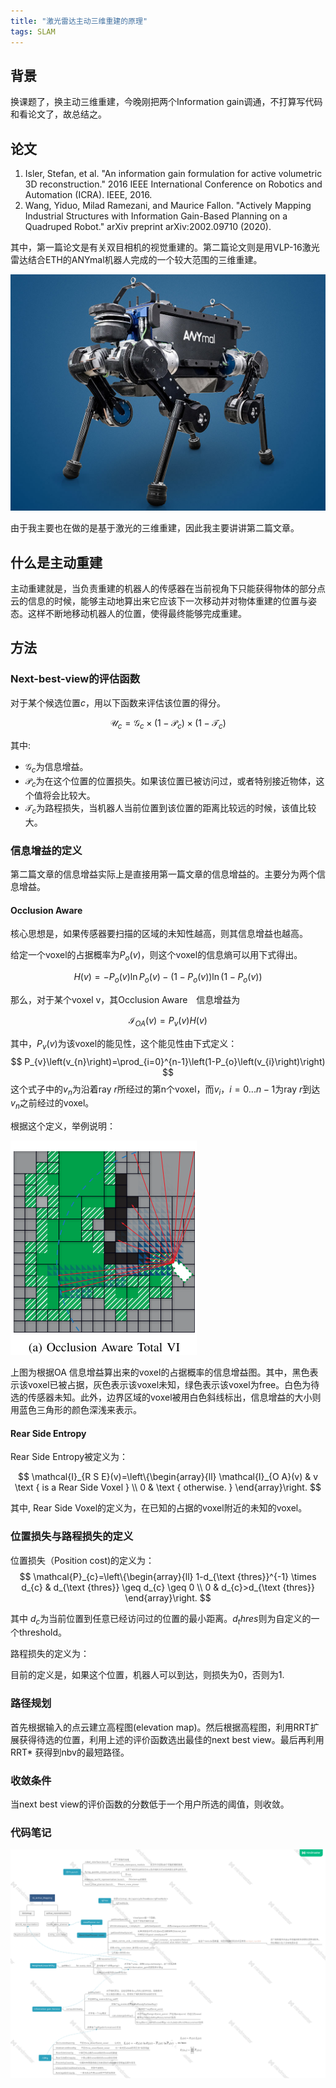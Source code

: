```yaml
---
title: "激光雷达主动三维重建的原理"
tags: SLAM
---
```


## 背景

换课题了，换主动三维重建，今晚刚把两个Information gain调通，不打算写代码和看论文了，故总结之。

<!--more-->

## 论文

1. Isler, Stefan, et al. "An information gain formulation for active volumetric 3D reconstruction." 2016 IEEE International Conference on Robotics and Automation (ICRA). IEEE, 2016.
2. Wang, Yiduo, Milad Ramezani, and Maurice Fallon. "Actively Mapping Industrial Structures with Information Gain-Based Planning on a Quadruped Robot." arXiv preprint arXiv:2002.09710 (2020).

其中，第一篇论文是有关双目相机的视觉重建的。第二篇论文则是用VLP-16激光雷达结合ETH的ANYmal机器人完成的一个较大范围的三维重建。

![anymal](/pics/ig_active_slam/anymal-photo1-full.jpg)

由于我主要也在做的是基于激光的三维重建，因此我主要讲讲第二篇文章。

## 什么是主动重建

主动重建就是，当负责重建的机器人的传感器在当前视角下只能获得物体的部分点云的信息的时候，能够主动地算出来它应该下一次移动并对物体重建的位置与姿态。这样不断地移动机器人的位置，使得最终能够完成重建。

## 方法

### Next-best-view的评估函数

对于某个候选位置$c$，用以下函数来评估该位置的得分。

$$
\mathcal{U}_{c}=\mathcal{G}_{c} \times\left(1-\mathcal{P}_{c}\right) \times\left(1-\mathcal{T}_{c}\right)
$$

其中:

- $\mathcal{G}_c$为信息增益。 
- $\mathcal{P}_c$为在这个位置的位置损失。如果该位置已被访问过，或者特别接近物体，这个值将会比较大。
- $\mathcal{T}_c$为路程损失，当机器人当前位置到该位置的距离比较远的时候，该值比较大。


### 信息增益的定义

第二篇文章的信息增益实际上是直接用第一篇文章的信息增益的。主要分为两个信息增益。

#### Occlusion Aware

核心思想是，如果传感器要扫描的区域的未知性越高，则其信息增益也越高。

给定一个voxel的占据概率为$P_o(v)$，则这个voxel的信息熵可以用下式得出。

$$
H(v)=-P_{o}(v) \ln P_{o}(v)-\left(1-P_{o}(v)\right) \ln \left(1-P_{o}(v)\right)
$$

那么，对于某个voxel v，其Occlusion Aware　信息增益为

$$
\mathcal{I}_{O A}(v)=P_{v}(v) H(v)
$$

其中，$P_v(v)$为该voxel的能见性，这个能见性由下式定义：
$$
P_{v}\left(v_{n}\right)=\prod_{i=0}^{n-1}\left(1-P_{o}\left(v_{i}\right)\right)
$$
这个式子中的$v_n$为沿着ray $r$所经过的第n个voxel，而$v_i，i = 0...n-1$为ray $r$到达$v_n$之前经过的voxel。

根据这个定义，举例说明：

![](/pics/ig_active_slam/OA.png)

上图为根据OA 信息增益算出来的voxel的占据概率的信息增益图。其中，黑色表示该voxel已被占据，灰色表示该voxel未知，绿色表示该voxel为free。白色为待选的传感器未知。此外，边界区域的voxel被用白色斜线标出，信息增益的大小则用蓝色三角形的颜色深浅来表示。

#### Rear Side Entropy

Rear Side Entropy被定义为：

$$
\mathcal{I}_{R S E}(v)=\left\{\begin{array}{ll}
\mathcal{I}_{O A}(v) & v \text { is a Rear Side Voxel } \\
0 & \text { otherwise. }
\end{array}\right.
$$

其中, Rear Side Voxel的定义为，在已知的占据的voxel附近的未知的voxel。

### 位置损失与路程损失的定义

位置损失（Position cost)的定义为：
$$
\mathcal{P}_{c}=\left\{\begin{array}{ll}
1-d_{\text {thres}}^{-1} \times d_{c} & d_{\text {thres}} \geq d_{c} \geq 0 \\
0 & d_{c}>d_{\text {thres}}
\end{array}\right.
$$

其中 $d_c$为当前位置到任意已经访问过的位置的最小距离。$d_thres$则为自定义的一个threshold。

路程损失的定义为：

目前的定义是，如果这个位置，机器人可以到达，则损失为0，否则为1.

### 路径规划

首先根据输入的点云建立高程图(elevation map)。然后根据高程图，利用RRT扩展获得待选的位置，利用上述的评价函数选出最佳的next best view。最后再利用RRT* 获得到nbv的最短路径。

### 收敛条件

当next best view的评价函数的分数低于一个用户所选的阈值，则收敛。

### 代码笔记

![](/pics/ig_active_slam/IG_Active_Mapping.png)